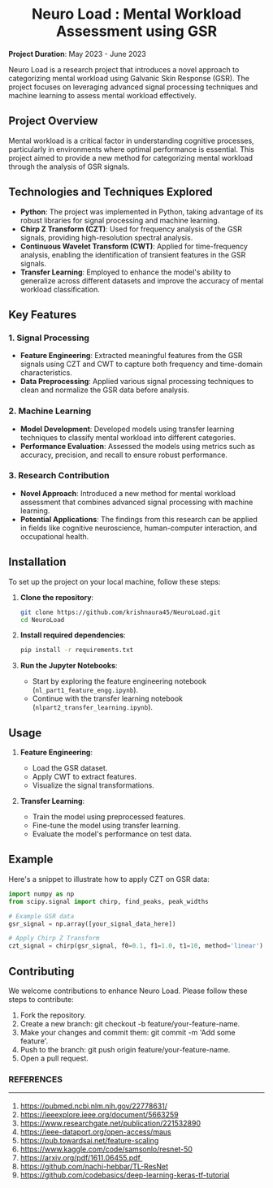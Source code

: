 <h1 align='center'>Neuro Load : Mental Workload Assessment using GSR</h1> 

**Project Duration**: May 2023 - June 2023

Neuro Load is a research project that introduces a novel approach to categorizing mental workload using Galvanic Skin Response (GSR). The project focuses on leveraging advanced signal processing techniques and machine learning to assess mental workload effectively.

## Project Overview

Mental workload is a critical factor in understanding cognitive processes, particularly in environments where optimal performance is essential. This project aimed to provide a new method for categorizing mental workload through the analysis of GSR signals.

## Technologies and Techniques Explored

- **Python**: The project was implemented in Python, taking advantage of its robust libraries for signal processing and machine learning.
- **Chirp Z Transform (CZT)**: Used for frequency analysis of the GSR signals, providing high-resolution spectral analysis.
- **Continuous Wavelet Transform (CWT)**: Applied for time-frequency analysis, enabling the identification of transient features in the GSR signals.
- **Transfer Learning**: Employed to enhance the model's ability to generalize across different datasets and improve the accuracy of mental workload classification.

## Key Features

### 1. Signal Processing
- **Feature Engineering**: Extracted meaningful features from the GSR signals using CZT and CWT to capture both frequency and time-domain characteristics.
- **Data Preprocessing**: Applied various signal processing techniques to clean and normalize the GSR data before analysis.

### 2. Machine Learning
- **Model Development**: Developed models using transfer learning techniques to classify mental workload into different categories.
- **Performance Evaluation**: Assessed the models using metrics such as accuracy, precision, and recall to ensure robust performance.

### 3. Research Contribution
- **Novel Approach**: Introduced a new method for mental workload assessment that combines advanced signal processing with machine learning.
- **Potential Applications**: The findings from this research can be applied in fields like cognitive neuroscience, human-computer interaction, and occupational health.

## Installation

To set up the project on your local machine, follow these steps:

1. **Clone the repository**:
    ```sh
    git clone https://github.com/krishnaura45/NeuroLoad.git
    cd NeuroLoad
    ```

2. **Install required dependencies**:
    ```sh
    pip install -r requirements.txt
    ```

3. **Run the Jupyter Notebooks**:
    - Start by exploring the feature engineering notebook (`nl_part1_feature_engg.ipynb`).
    - Continue with the transfer learning notebook (`nlpart2_transfer_learning.ipynb`).

## Usage

1. **Feature Engineering**:
    - Load the GSR dataset.
    - Apply CWT to extract features.
    - Visualize the signal transformations.

2. **Transfer Learning**:
    - Train the model using preprocessed features.
    - Fine-tune the model using transfer learning.
    - Evaluate the model's performance on test data.

## Example

Here's a snippet to illustrate how to apply CZT on GSR data:

```python
import numpy as np
from scipy.signal import chirp, find_peaks, peak_widths

# Example GSR data
gsr_signal = np.array([your_signal_data_here])

# Apply Chirp Z Transform
czt_signal = chirp(gsr_signal, f0=0.1, f1=1.0, t1=10, method='linear')
```

## Contributing
We welcome contributions to enhance Neuro Load. Please follow these steps to contribute:
1) Fork the repository.
2) Create a new branch: git checkout -b feature/your-feature-name.
3) Make your changes and commit them: git commit -m 'Add some feature'.
4) Push to the branch: git push origin feature/your-feature-name.
5) Open a pull request.

### REFERENCES<hr>
1) https://pubmed.ncbi.nlm.nih.gov/22778631/
2) https://ieeexplore.ieee.org/document/5663259
3) https://www.researchgate.net/publication/221532890
4) https://ieee-dataport.org/open-access/maus
5) https://pub.towardsai.net/feature-scaling
6) https://www.kaggle.com/code/samsonlo/resnet-50
7) https://arxiv.org/pdf/1611.06455.pdf 
8) https://github.com/nachi-hebbar/TL-ResNet
9) https://github.com/codebasics/deep-learning-keras-tf-tutorial

